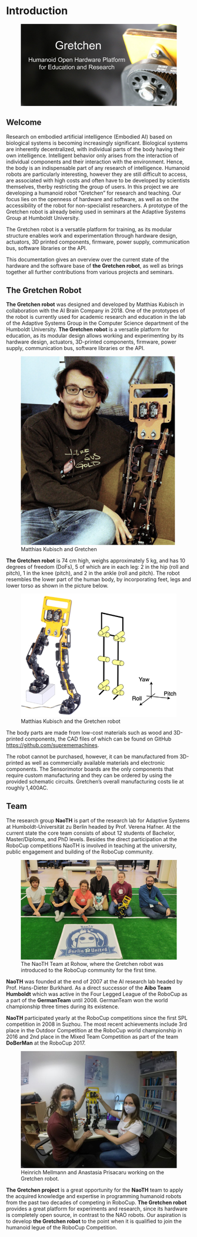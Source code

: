 # Introduction


<figure>
  <img src="../img_gretchen/gretchen_intro.png"/>
</figure>


## Welcome 

Research on embodied artificial intelligence (Embodied AI) based on biological systems is becoming increasingly significant. Biological systems are inherently decentralized, with individual parts of the body having their own intelligence. Intelligent behavior only arises from the interaction of individual components and their interaction with the environment. Hence, the body is an indispensable part of any research of intelligence. Humanoid robots are particularly interesting, however they are still difficult to access, are associated with high costs and often have to be developed by scientists themselves, therby restricting the group of users. In this project we are developing a humanoid robot “Gretchen” for research and teaching. Our focus lies on the openness of hardware and software, as well as on the accessibility of the robot for non-specialist researchers. A prototype of the Gretchen robot is already being used in seminars at the Adaptive Systems Group at Humboldt University.

The Gretchen robot is a versatile platform for training, as its modular structure enables work and experimentation through hardware design, actuators, 3D printed components, firmware, power supply, communication bus, software libraries or the API.

This documentation gives an overview over the current state of the hardware and the software base of **the Gretchen robot**, as well as brings together all further contributions from various projects and seminars.

## The Gretchen Robot

**The Gretchen robot** was designed and developed by Matthias Kubisch in collaboration with the AI Brain Company in 2018. One of the prototypes of the robot is currently used for academic research and education in the lab of the Adaptive Systems Group in the Computer Science department of the Humboldt University. **The Gretchen robot** is a versatile platform for education, as its modular design allows working and experimenting by its hardware design, actuators, 3D-printed components, firmware, power supply, communication bus, software libraries or the API.

<figure>
  <img src="../img_gretchen/matthias.png"/>
  <figcaption>
  	Matthias Kubisch and Gretchen
</figcaption>
</figure>

**The Gretchen robot** is 74 cm high, weighs approximately 5 kg, and has 10 degrees of freedom
(DoFs), 5 of which are in each leg: 2 in the hip (roll and pitch), 1 in the knee (pitch), and 2 in the ankle (roll and pitch). The robot resembles the lower part of the human body, by incorporating feet, legs and lower torso as shown in the picture below.

<figure>
  <img src="../img_gretchen/gretche_kinematics.png"/>
  <figcaption>
  	Matthias Kubisch and the Gretchen robot
</figcaption>
</figure>

The body parts are made from low-cost materials such as wood and 3D-printed components, the CAD files of which can be found on GitHub <https://github.com/suprememachines>.

The robot cannot be purchased, however, it can be manufactured from 3D-printed as
well as commercially available materials and electronic components. The Sensorimotor
boards are the only components that require custom manufacturing and they can be
ordered by using the provided schematic circuits. Gretchen’s overall manufacturing
costs lie at roughly 1,400AC.

## Team

The research group **NaoTH** is part of the research lab for Adaptive
Systems at Humboldt-Universität zu Berlin headed by Prof. Verena Hafner.
At the current state the core team consists of about 12 students of
Bachelor, Master/Diploma, and PhD levels. Besides the direct
participation at the RoboCup competitions NaoTH is involved in teaching
at the university, public engagement and building of the RoboCup
community.

<figure>
  <img src="../img_gretchen/rohow.jpeg"/>
  <figcaption>
  	The NaoTH Team at Rohow, where the Gretchen robot was introduced to the RoboCup community for the first time.
</figcaption>
</figure>

**NaoTH** was founded at the end of 2007 at the AI research lab headed by
Prof. Hans-Dieter Burkhard. As a direct successor of the **Aibo Team
Humboldt** which was active in the Four Legged League of the RoboCup as a
part of the **GermanTeam** until 2008. GermanTeam won the world
championship three times during its existence.

**NaoTH** participated yearly at the RoboCup competitions since the first
SPL competition in 2008 in Suzhou. The most recent achievements include
3rd place in the Outdoor Competition at the RoboCup world championship
in 2016 and 2nd place in the Mixed Team Competition as part of the team
**DoBerMan** at the RoboCup 2017.

<figure>
  <img src="../img_gretchen/gretchen_work_1024.jpg"/>
  <figcaption>
  	Heinrich Mellmann and Anastasia Prisacaru working on the Gretchen robot.
</figcaption>
</figure>

**The Gretchen project** is a great opportunity for the **NaoTH** team to apply the acquired knowledge and expertise in programming humanoid robots from the past two decades of competing in RoboCup. **The Gretchen robot** provides a great platform for experiments and research, since its hardware is completely open source, in contrast to the NAO robots. Our aspiration is to develop **the Gretchen robot** to the point when it is qualified to join the humanoid legue of the RoboCup Competition. 